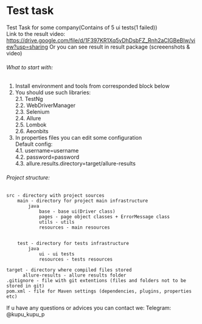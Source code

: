 # Test task

Test Task for some company(Contains of 5 ui tests(1 failed))<br />
Link to the result video: https://drive.google.com/file/d/1F397KR1Xq5vDhDsbFZ_Rnh2aCIGBeBIw/view?usp=sharing
Or you can see result in result package (screeenshots & video)

###### What to start with:

1. Install environment and tools from corresponded block below
2. You should use such libraries:
   <br/>2.1. TestNg
   <br/>2.2. WebDriverManager
   <br/>2.3. Selenium
   <br/>2.4. Allure
   <br/>2.5. Lombok
   <br/>2.6. Aeonbits
4. In properties files you can edit some configuration
   <br/>Default config:
   <br/>4.1. username=username
   <br/>4.2. password=password
   <br/>4.3. allure.results.directory=target/allure-results

###### Project structure:

```
src - directory with project sources
    main - directory for project main infrastructure
        java
            base - base ui(Driver class)
            pages - page object classes + ErrorMessage class
            utils - utils
            resources - main resources
            
        
    test - directory for tests infrastructure
        java
            ui - ui tests
            resources - tests resources
        
target - directory where compiled files stored
      allure-results - allure results folder
.gitignore - file with git extentions (files and folders not to be stored in git)
pom.xml - file for Maven settings (dependencies, plugins, properties etc)
```
If u have any questions or advices you can contact we:
Telegram: @kupu_kupu_p
